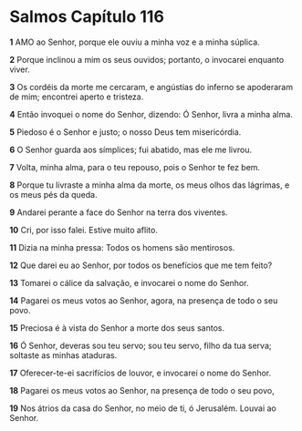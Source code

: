# Salmos Capítulo 116

**1** 	AMO ao Senhor, porque ele ouviu a minha voz e a minha súplica.

**2** 	Porque inclinou a mim os seus ouvidos; portanto, o invocarei enquanto viver.

**3** 	Os cordéis da morte me cercaram, e angústias do inferno se apoderaram de mim; encontrei aperto e tristeza.

**4** 	Então invoquei o nome do Senhor, dizendo: Ó Senhor, livra a minha alma.

**5** 	Piedoso é o Senhor e justo; o nosso Deus tem misericórdia.

**6** 	O Senhor guarda aos símplices; fui abatido, mas ele me livrou.

**7** 	Volta, minha alma, para o teu repouso, pois o Senhor te fez bem.

**8** 	Porque tu livraste a minha alma da morte, os meus olhos das lágrimas, e os meus pés da queda.

**9** 	Andarei perante a face do Senhor na terra dos viventes.

**10** 	Cri, por isso falei. Estive muito aflito.

**11** 	Dizia na minha pressa: Todos os homens são mentirosos.

**12** 	Que darei eu ao Senhor, por todos os benefícios que me tem feito?

**13** 	Tomarei o cálice da salvação, e invocarei o nome do Senhor.

**14** 	Pagarei os meus votos ao Senhor, agora, na presença de todo o seu povo.

**15** 	Preciosa é à vista do Senhor a morte dos seus santos.

**16** 	Ó Senhor, deveras sou teu servo; sou teu servo, filho da tua serva; soltaste as minhas ataduras.

**17** 	Oferecer-te-ei sacrifícios de louvor, e invocarei o nome do Senhor.

**18** 	Pagarei os meus votos ao Senhor, na presença de todo o seu povo,

**19** 	Nos átrios da casa do Senhor, no meio de ti, ó Jerusalém. Louvai ao Senhor.

